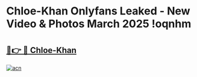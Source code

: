 # Chloe-Khan Onlyfans Leaked - New Video & Photos March 2025 !oqnhm

# <h2><a href="https://5w7e61.iuczelnia.edu.pl?title=Chloe-Khan&ref=oqnhm">🔗👉 🔴 Chloe-Khan</a></h2>

[![acn](https://github.com/user-attachments/assets/0f9c940e-d8b0-45ae-aac7-cd30a18b3e1c)](https://5w7e61.iuczelnia.edu.pl?title=Chloe-Khan&ref=oqnhm)

